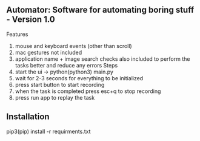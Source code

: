## Automator: Software for automating boring stuff - Version 1.0

Features
1. mouse and keyboard events (other than scroll)
2. mac gestures not included
3. application name + image search checks also included to perform the tasks better and reduce any errors
Steps 
1. start the ui -> python(python3) main.py
2. wait for 2-3 seconds for everything to be initialized
3. press start button to start recording
4. when the task is completed press esc+q to stop recording
5. press run app to replay the task

## Installation
pip3(pip) install -r requirments.txt

